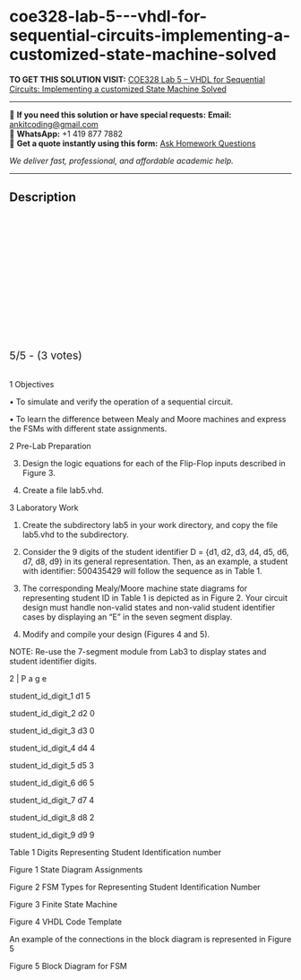 # coe328-lab-5---vhdl-for-sequential-circuits-implementing-a-customized-state-machine-solved
**TO GET THIS SOLUTION VISIT:** [COE328 Lab 5 – VHDL for Sequential Circuits: Implementing a customized State Machine Solved](https://www.ankitcodinghub.com/product/coe328-1-p-a-g-e-solved/)


---

📩 **If you need this solution or have special requests:** **Email:** ankitcoding@gmail.com  
📱 **WhatsApp:** +1 419 877 7882  
📄 **Get a quote instantly using this form:** [Ask Homework Questions](https://www.ankitcodinghub.com/services/ask-homework-questions/)

*We deliver fast, professional, and affordable academic help.*

---

<h2>Description</h2>



<div class="kk-star-ratings kksr-auto kksr-align-center kksr-valign-top" data-payload="{&quot;align&quot;:&quot;center&quot;,&quot;id&quot;:&quot;126739&quot;,&quot;slug&quot;:&quot;default&quot;,&quot;valign&quot;:&quot;top&quot;,&quot;ignore&quot;:&quot;&quot;,&quot;reference&quot;:&quot;auto&quot;,&quot;class&quot;:&quot;&quot;,&quot;count&quot;:&quot;3&quot;,&quot;legendonly&quot;:&quot;&quot;,&quot;readonly&quot;:&quot;&quot;,&quot;score&quot;:&quot;5&quot;,&quot;starsonly&quot;:&quot;&quot;,&quot;best&quot;:&quot;5&quot;,&quot;gap&quot;:&quot;4&quot;,&quot;greet&quot;:&quot;Rate this product&quot;,&quot;legend&quot;:&quot;5\/5 - (3 votes)&quot;,&quot;size&quot;:&quot;24&quot;,&quot;title&quot;:&quot;COE328 Lab 5 - VHDL for Sequential Circuits: Implementing a customized State Machine Solved&quot;,&quot;width&quot;:&quot;138&quot;,&quot;_legend&quot;:&quot;{score}\/{best} - ({count} {votes})&quot;,&quot;font_factor&quot;:&quot;1.25&quot;}">

<div class="kksr-stars">

<div class="kksr-stars-inactive">
            <div class="kksr-star" data-star="1" style="padding-right: 4px">


<div class="kksr-icon" style="width: 24px; height: 24px;"></div>
        </div>
            <div class="kksr-star" data-star="2" style="padding-right: 4px">


<div class="kksr-icon" style="width: 24px; height: 24px;"></div>
        </div>
            <div class="kksr-star" data-star="3" style="padding-right: 4px">


<div class="kksr-icon" style="width: 24px; height: 24px;"></div>
        </div>
            <div class="kksr-star" data-star="4" style="padding-right: 4px">


<div class="kksr-icon" style="width: 24px; height: 24px;"></div>
        </div>
            <div class="kksr-star" data-star="5" style="padding-right: 4px">


<div class="kksr-icon" style="width: 24px; height: 24px;"></div>
        </div>
    </div>

<div class="kksr-stars-active" style="width: 138px;">
            <div class="kksr-star" style="padding-right: 4px">


<div class="kksr-icon" style="width: 24px; height: 24px;"></div>
        </div>
            <div class="kksr-star" style="padding-right: 4px">


<div class="kksr-icon" style="width: 24px; height: 24px;"></div>
        </div>
            <div class="kksr-star" style="padding-right: 4px">


<div class="kksr-icon" style="width: 24px; height: 24px;"></div>
        </div>
            <div class="kksr-star" style="padding-right: 4px">


<div class="kksr-icon" style="width: 24px; height: 24px;"></div>
        </div>
            <div class="kksr-star" style="padding-right: 4px">


<div class="kksr-icon" style="width: 24px; height: 24px;"></div>
        </div>
    </div>
</div>


<div class="kksr-legend" style="font-size: 19.2px;">
            5/5 - (3 votes)    </div>
    </div>
&nbsp;

1 Objectives

• To simulate and verify the operation of a sequential circuit.

• To learn the difference between Mealy and Moore machines and express the FSMs with different state assignments.

2 Pre-Lab Preparation

3. Design the logic equations for each of the Flip-Flop inputs described in Figure 3.

5. Create a file lab5.vhd.

3 Laboratory Work

1. Create the subdirectory lab5 in your work directory, and copy the file lab5.vhd to the subdirectory.

2. Consider the 9 digits of the student identifier D = {d1, d2, d3, d4, d5, d6, d7, d8, d9} in its general representation. Then, as an example, a student with identifier: 500435429 will follow the sequence as in Table 1.

3. The corresponding Mealy/Moore machine state diagrams for representing student ID in Table 1 is depicted as in Figure 2. Your circuit design must handle non-valid states and non-valid student identifier cases by displaying an “E” in the seven segment display.

4. Modify and compile your design (Figures 4 and 5).

NOTE: Re-use the 7-segment module from Lab3 to display states and student identifier digits.

2 | P a g e

student_id_digit_1 d1 5

student_id_digit_2 d2 0

student_id_digit_3 d3 0

student_id_digit_4 d4 4

student_id_digit_5 d5 3

student_id_digit_6 d6 5

student_id_digit_7 d7 4

student_id_digit_8 d8 2

student_id_digit_9 d9 9

Table 1 Digits Representing Student Identification number

Figure 1 State Diagram Assignments

Figure 2 FSM Types for Representing Student Identification Number

Figure 3 Finite State Machine

Figure 4 VHDL Code Template

An example of the connections in the block diagram is represented in Figure 5

Figure 5 Block Diagram for FSM
